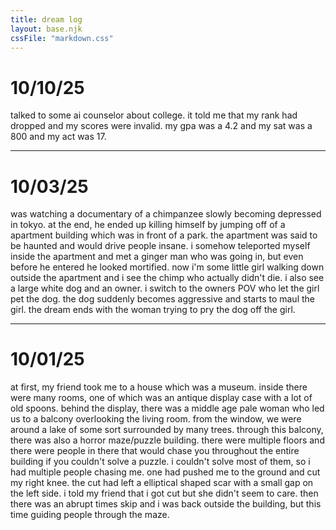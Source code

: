 ```yaml
---
title: dream log
layout: base.njk
cssFile: "markdown.css"
---
```

# 10/10/25
talked to some ai counselor about college. it told me that my rank had dropped and my scores were invalid. my gpa was a 4.2 and my sat was a 800 and my act was 17. 

---

# 10/03/25
was watching a documentary of a chimpanzee slowly becoming depressed in tokyo. at the end, he ended up killing himself by jumping off of a apartment building which was in front of a park. the apartment was said to be haunted and would drive people insane. i somehow teleported myself inside the apartment and met a ginger man who was going in, but even before he entered he looked mortified. now i'm some little girl walking down outside the apartment and i see the chimp who actually didn't die. i also see a large white dog and an owner. i switch to the owners POV who let the girl pet the dog. the dog suddenly becomes aggressive and starts to maul the girl. the dream ends with the woman trying to pry the dog off the girl.

---

# 10/01/25
at first, my friend took me to a house which was a museum. inside there were many rooms, one of which was an antique display case with a lot of old spoons. behind the display, there was a middle age pale woman who led us to a balcony overlooking the living room. from the window, we were around a lake of some sort surrounded by many trees. through this balcony, there was also a horror maze/puzzle building. there were multiple floors and there were people in there that would chase you throughout the entire building if you couldn't solve a puzzle. i couldn't solve most of them, so i had multiple people chasing me. one had pushed me to the ground and cut my right knee. the cut had left a elliptical shaped scar with a small gap on the left side. i told my friend that i got cut but she didn't seem to care. then there was an abrupt times skip and i was back outside the building, but this time guiding people through the maze.